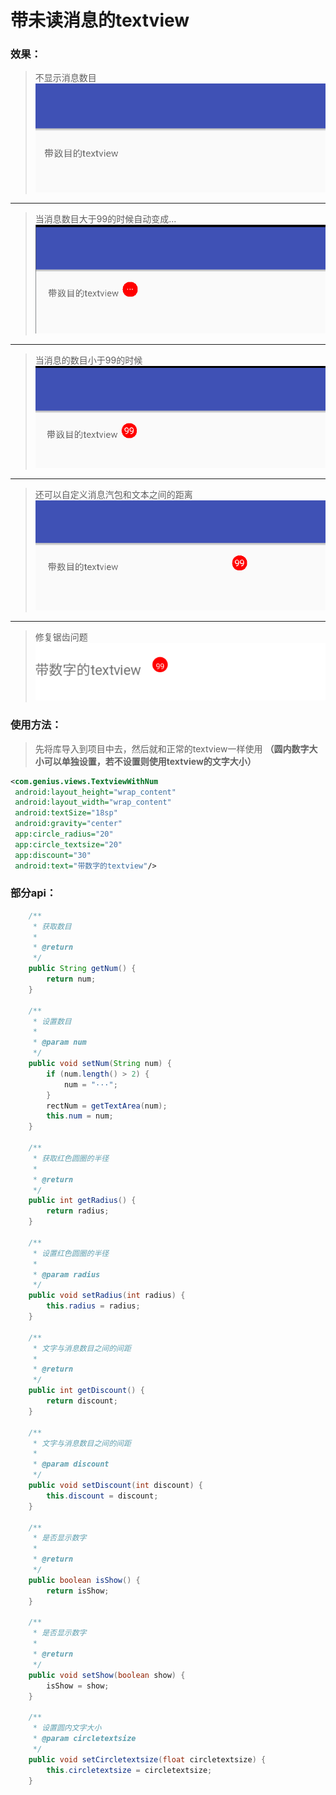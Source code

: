 # 带未读消息的textview

### 效果：

> 不显示消息数目
![效果1](https://github.com/genius-ye/TextviewWithNum/blob/master/1.jpg?raw=true)

****

> 当消息数目大于99的时候自动变成...
![效果2](https://github.com/genius-ye/TextviewWithNum/blob/master/2.jpg?raw=true)

****

> 当消息的数目小于99的时候
![效果3](https://github.com/genius-ye/TextviewWithNum/blob/master/3.jpg?raw=true)

****

> 还可以自定义消息汽包和文本之间的距离
![效果4](https://github.com/genius-ye/TextviewWithNum/blob/master/3.png?raw=true)

****

> 修复锯齿问题
![效果](https://github.com/genius-ye/TextviewWithNum/blob/master/4.png?raw=true)

### 使用方法：

> 先将库导入到项目中去，然后就和正常的textview一样使用 **（圆内数字大小可以单独设置，若不设置则使用textview的文字大小）**

```xml
<com.genius.views.TextviewWithNum
 android:layout_height="wrap_content"
 android:layout_width="wrap_content"
 android:textSize="18sp"
 android:gravity="center"
 app:circle_radius="20"
 app:circle_textsize="20"
 app:discount="30"
 android:text="带数字的textview"/>
```

### 部分api：

```java
    /**
     * 获取数目
     *
     * @return
     */
    public String getNum() {
        return num;
    }

    /**
     * 设置数目
     *
     * @param num
     */
    public void setNum(String num) {
        if (num.length() > 2) {
            num = "···";
        }
        rectNum = getTextArea(num);
        this.num = num;
    }

    /**
     * 获取红色圆圈的半径
     *
     * @return
     */
    public int getRadius() {
        return radius;
    }

    /**
     * 设置红色圆圈的半径
     *
     * @param radius
     */
    public void setRadius(int radius) {
        this.radius = radius;
    }

    /**
     * 文字与消息数目之间的间距
     *
     * @return
     */
    public int getDiscount() {
        return discount;
    }

    /**
     * 文字与消息数目之间的间距
     *
     * @param discount
     */
    public void setDiscount(int discount) {
        this.discount = discount;
    }

    /**
     * 是否显示数字
     *
     * @return
     */
    public boolean isShow() {
        return isShow;
    }

    /**
     * 是否显示数字
     *
     * @return
     */
    public void setShow(boolean show) {
        isShow = show;
    }

    /**
     * 设置圆内文字大小
     * @param circletextsize
     */
    public void setCircletextsize(float circletextsize) {
        this.circletextsize = circletextsize;
    }
```
